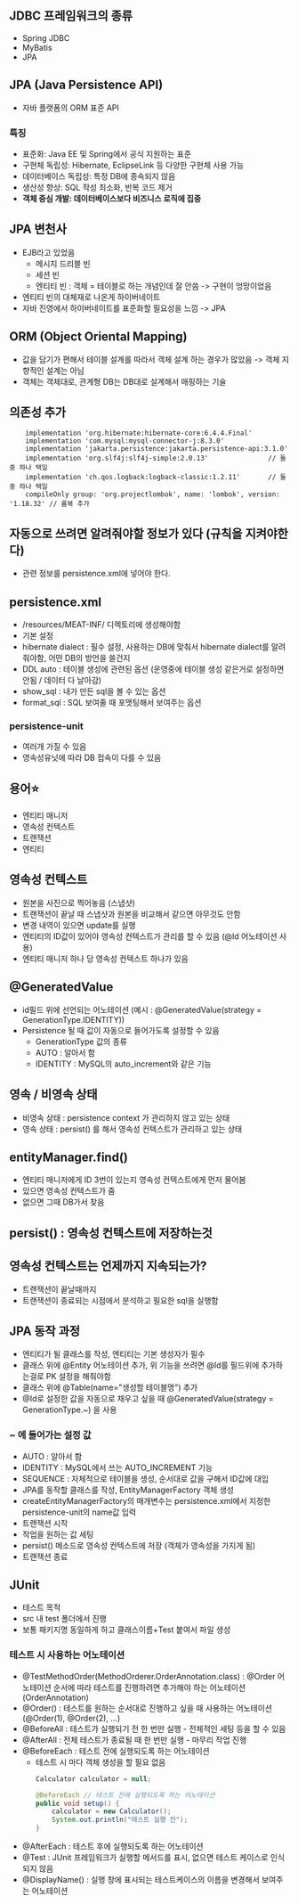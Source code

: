 ## JDBC 프레임워크의 종류
- Spring JDBC
- MyBatis
- JPA

## JPA (Java Persistence API)
- 자바 플랫폼의 ORM 표준 API
### 특징
- 표준화: Java EE 및 Spring에서 공식 지원하는 표준
- 구현체 독립성: Hibernate, EclipseLink 등 다양한 구현체 사용 가능
- 데이터베이스 독립성: 특정 DB에 종속되지 않음
- 생산성 향상: SQL 작성 최소화, 반복 코드 제거
- **객체 중심 개발: 데이터베이스보다 비즈니스 로직에 집중**

## JPA 변천사
- EJB라고 있었음
  - 메시지 드리블 빈
  - 세션 빈
  - 엔티티 빈 : 객체 = 테이블로 하는 개념인데 잘 안씀 -> 구현이 엉망이었음
- 엔티티 빈의 대체재로 나온게 하이버네이트
- 자바 진영에서 하이버네이트를 표준화할 필요성을 느낌 -> JPA

## ORM (Object Oriental Mapping)
- 값을 담기가 편해서 테이블 설계를 따라서 객체 설계 하는 경우가 많았음 -> 객체 지향적인 설계는 아님
- 객체는 객체대로, 관계형 DB는 DB대로 설계해서 매핑하는 기술

## 의존성 추가
```
    implementation 'org.hibernate:hibernate-core:6.4.4.Final'
    implementation 'com.mysql:mysql-connector-j:8.3.0'
    implementation 'jakarta.persistence:jakarta.persistence-api:3.1.0'
    implementation 'org.slf4j:slf4j-simple:2.0.13'               // 둘 중 하나 택일
    implementation 'ch.qos.logback:logback-classic:1.2.11'       // 둘 중 하나 택일
    compileOnly group: 'org.projectlombok', name: 'lombok', version: '1.18.32' // 롬복 추가
```
## 자동으로 쓰려면 알려줘야할 정보가 있다 (규칙을 지켜야한다)
- 관련 정보를 persistence.xml에 넣어야 한다.

## persistence.xml
- /resources/MEAT-INF/ 디렉토리에 생성해야함
- 기본 설정
- hibernate dialect : 필수 설정, 사용하는 DB에 맞춰서 hibernate dialect를 알려줘야함, 어떤 DB의 방언을 쓸건지
- DDL auto : 테이블 생성에 관련된 옵션 (운영중에 테이블 생성 같은거로 설정하면 안됨 / 데이터 다 날아감)
- show_sql : 내가 만든 sql을 볼 수 있는 옵션
- format_sql : SQL 보여줄 때 포맷팅해서 보여주는 옵션

### persistence-unit
- 여러개 가질 수 있음
- 영속성유닛에 따라 DB 접속이 다를 수 있음

## 용어⭐
- 엔티티 매니저
- 영속성 컨텍스트
- 트랜잭션
- 엔티티

## 영속성 컨텍스트
- 원본을 사진으로 찍어놓음 (스냅샷)
- 트랜잭션이 끝날 때 스냅샷과 원본을 비교해서 같으면 아무것도 안함
- 변경 내역이 있으면 update를 실행
- 엔티티의 ID값이 있어야 영속성 컨텍스트가 관리를 할 수 있음 (@Id 어노테이션 사용)
- 엔티티 매니저 하나 당 영속성 컨텍스트 하나가 있음

## @GeneratedValue
- id필드 위에 선언되는 어노테이션 (예시 : @GeneratedValue(strategy = GenerationType.IDENTITY))
- Persistence 될 때 값이 자동으로 들어가도록 설정할 수 있음
  - GenerationType 값의 종류
  - AUTO : 알아서 함
  - IDENTITY : MySQL의 auto_increment와 같은 기능

## 영속 / 비영속 상태
- 비영속 상태 : persistence context 가 관리하지 않고 있는 상태
- 영속 상태 : persist() 를 해서 영속성 컨텍스트가 관리하고 있는 상태

## entityManager.find()
- 엔티티 매니저에게 ID 3번이 있는지 영속성 컨텍스트에게 먼저 물어봄
- 있으면 영속성 컨텍스트가 줌
- 없으면 그때 DB가서 찾음

## persist() : 영속성 컨텍스트에 저장하는것

## 영속성 컨텍스트는 언제까지 지속되는가?
- 트랜잭션이 끝날때까지
- 트랜잭션이 종료되는 시점에서 분석하고 필요한 sql을 실행함

## JPA 동작 과정
- 엔티티가 될 클래스를 작성, 엔티티는 기본 생성자가 필수
- 클래스 위에 @Entity 어노테이션 추가, 위 기능을 쓰려면 @Id를 필드위에 추가하는걸로 PK 설정을 해줘야함
- 클래스 위에 @Table(name="생성할 테이블명") 추가
- @Id로 설정한 값을 자동으로 채우고 싶을 때 @GeneratedValue(strategy = GenerationType.~) 을 사용
### ~ 에 들어가는 설정 값
- AUTO : 알아서 함
- IDENTITY : MySQL에서 쓰는 AUTO_INCREMENT 기능
- SEQUENCE : 자체적으로 테이블을 생성, 순서대로 값을 구해서 ID값에 대입
- JPA를 동작할 클래스를 작성, EntityManagerFactory 객체 생성
- createEntityManagerFactory의 매개변수는 persistence.xml에서 지정한 persistence-unit의 name값 입력
- 트랜잭션 시작
- 작업을 원하는 값 세팅
- persist() 메소드로 영속성 컨텍스트에 저장 (객체가 영속성을 가지게 됨)
- 트랜잭션 종료

## JUnit
- 테스트 목적
- src 내 test 폴더에서 진행
- 보통 패키지명 동일하게 하고 클래스이름+Test 붙여서 파일 생성

### 테스트 시 사용하는 어노테이션
- @TestMethodOrder(MethodOrderer.OrderAnnotation.class) : @Order 어노테이션 순서에 따라 테스트를 진행하려면 추가해야 하는 어노테이션 (OrderAnnotation)
- @Order() : 테스트를 원하는 순서대로 진행하고 싶을 때 사용하는 어노테이션 (@Order(1), @Order(2), ...)
- @BeforeAll : 테스트가 실행되기 전 한 번만 실행 - 전체적인 세팅 등을 할 수 있음
- @AfterAll : 전체 테스트가 종료될 때 한 번만 실행 - 마무리 작업 진행
- @BeforeEach : 테스트 전에 실행되도록 하는 어노테이션
  - 테스트 시 마다 객체 생성을 할 필요 없음
    ```java
    Calculator calculator = null;

    @BeforeEach // 테스트 전에 실행되도록 하는 어노테이션
    public void setup() {
        calculator = new Calculator();
        System.out.println("테스트 실행 전");
    }
    ```
- @AfterEach : 테스트 후에 실행되도록 하는 어노테이션
- @Test : JUnit 프레임워크가 실행할 메서드를 표시, 없으면 테스트 케이스로 인식되지 않음
- @DisplayName() : 실행 창에 표시되는 테스트케이스의 이름을 변경해서 보여주는 어노테이션